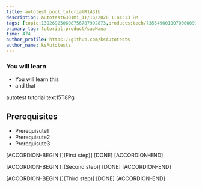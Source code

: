 ```yaml
---
title: autotest_pool_tutorialR143Ib
description: autotest6301Mi_11/16/2020 1:44:13 PM
tags: [topic:139269250608756787992873,products:tech/73554900100700000996,tutorial:experience/advanced]
primary_tag: tutorial:product/sapHana
time: 474
author_profile: https://github.com/ksAutotests
author_name: ksAutotests
---
```

### You will learn
- You will learn this
- and that

autotest tutorial text15T8Pg

## Prerequisites
- Prerequisute1
- Prerequisute2
- Prerequisute3

[ACCORDION-BEGIN [](First step)]
[DONE]
[ACCORDION-END]

[ACCORDION-BEGIN [](Second step)]
[DONE]
[ACCORDION-END]

[ACCORDION-BEGIN [](Third step)]
[DONE]
[ACCORDION-END]

